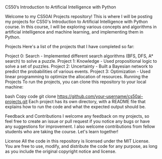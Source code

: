 CS50’s Introduction to Artificial Intelligence with Python 

Welcome to my CS50AI Projects repository! This is where I will be posting my projects for CS50's Introduction to Artificial Intelligence with Python course. In this course, I will be exploring various concepts and algorithms in artificial intelligence and machine learning, and implementing them in Python.

Projects
Here's a list of the projects that I have completed so far:

Project 0: Search - Implemented different search algorithms (BFS, DFS, A* search) to solve a puzzle.
Project 1: Knowledge - Used propositional logic to solve a set of puzzles.
Project 2: Uncertainty - Built a Bayesian network to predict the probabilities of various events.
Project 3: Optimization - Used linear programming to optimize the allocation of resources.
Running the Projects
To run the projects, you can clone this repository to your local machine:

bash
Copy code
git clone https://github.com/your-username/cs50ai-projects.git
Each project has its own directory, with a README file that explains how to run the code and what the expected output should be.

Feedback and Contributions
I welcome any feedback on my projects, so feel free to create an issue or pull request if you notice any bugs or have any suggestions for improvement. I also welcome contributions from fellow students who are taking the course. Let's learn together!

License
All the code in this repository is licensed under the MIT License. You are free to use, modify, and distribute the code for any purpose, as long as you include the original copyright notice and license.
